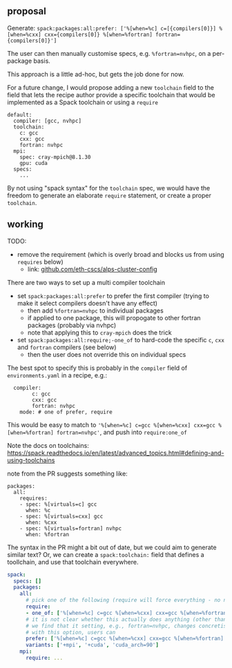 ## proposal

Generate: `spack:packages:all:prefer: ['%[when=%c] c=[{compilers[0]}] %[when=%cxx] cxx={compilers[0]} %[when=%fortran] fortran={compilers[0]}']`

The user can then manually customise specs, e.g.  `%fortran=nvhpc`, on a per-package basis.

This approach is a little ad-hoc, but gets the job done for now.

For a future change, I would propose adding a new `toolchain` field to the field that lets the recipe author provide a specific toolchain that would be implemented as a Spack toolchain or using a `require` 

```
default:
  compiler: [gcc, nvhpc]
  toolchain:
    c: gcc
    cxx: gcc
    fortran: nvhpc
  mpi:
    spec: cray-mpich@8.1.30
    gpu: cuda
  specs:
    ...
```

By not using "spack syntax" for the `toolchain` spec, we would have the freedom to generate an elaborate `require` statement, or create a proper `toolchain`.

## working

TODO:
- remove the requirement (which is overly broad and blocks us from using `requires` below)
    - link: [github.com/eth-cscs/alps-cluster-config](https://github.com/eth-cscs/alps-cluster-config/blob/main/site/spack_repo/alps/packages/cray_mpich/package.py#L80-L85)

There are two ways to set up a multi compiler toolchain

- set `spack:packages:all:prefer` to prefer the first compiler (trying to make it select compilers doesn't have any effect)
    - then add `%fortran=nvhpc` to individual packages
    - if applied to one package, this will propogate to other fortran packages (probably via nvhpc)
    - note that applying this to `cray-mpich` does the trick
- set `spack:packages:all:require;-one_of` to hard-code the specific `c`, `cxx` and `fortran` compilers (see below)
    - then the user does not override this on individual specs

The best spot to specify this is probably in the `compiler` field of `environments.yaml` in a recipe, e.g.:

```
  compiler:
        c: gcc
        cxx: gcc
        fortran: nvhpc
    mode: # one of prefer, require
```
This would be easy to match to `'%[when=%c] c=gcc %[when=%cxx] cxx=gcc %[when=%fortran] fortran=nvhpc'`, and push into `require:one_of`

Note the docs on toolchains:
https://spack.readthedocs.io/en/latest/advanced_topics.html#defining-and-using-toolchains

note from the PR suggests something like:
```
packages:
  all:
    requires:
    - spec: %[virtuals=c] gcc
      when: %c
    - spec: %[virtuals=cxx] gcc
      when: %cxx
    - spec: %[virtuals=fortran] nvhpc
      when: %fortran
```
The syntax in the PR might a bit out of date, but we could aim to generate similar text?
Or, we can create a `spack:toolchain:` field that defines a toollchain, and use that toolchain everywhere.


```yaml
spack:
  specs: []
  packages:
    all:
      # pick one of the following (require will force everything - no need to override anything
      require:
      - one_of: ['%[when=%c] c=gcc %[when=%cxx] cxx=gcc %[when=%fortran] fortran=nvhpc']
      # it is not clear whether this actually does anything (other than subtly pushing spack towards gcc)
      # we find that it setting, e.g., fortran=nvhpc, changes concretisation, but does not actaully use nvfortran
      # with this option, users can 
      prefer: ['%[when=%c] c=gcc %[when=%cxx] cxx=gcc %[when=%fortran] fortran=gcc']
      variants: ['+mpi', '+cuda', 'cuda_arch=90']
    mpi:
      require: ...
```
